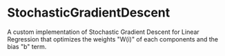 # StochasticGradientDescent
A custom implementation of Stochastic Gradient Descent for Linear Regression that optimizes the weights "W(i)" of each components and the bias "b" term.
